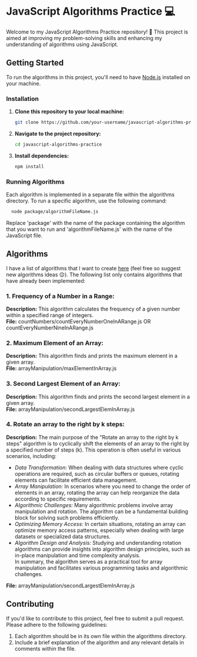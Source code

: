 # JavaScript Algorithms Practice :computer:	

Welcome to my JavaScript Algorithms Practice repository! :game_die: This project is aimed at improving my problem-solving skills and enhancing my understanding of algorithms using JavaScript.

## Getting Started

To run the algorithms in this project, you'll need to have [Node.js](https://nodejs.org/) installed on your machine.

### Installation

1. **Clone this repository to your local machine:**
   ```bash
   git clone https://github.com/your-username/javascript-algorithms-practice.git
2. **Navigate to the project repository:**
   ```bash
   cd javascript-algorithms-practice
3. **Install dependencies:**
   ```bash
   npm install

### Running Algorithms 

Each algorithm is implemented in a separate file within the algorithms directory. To run a specific algorithm, use the following command:

```bash
  node package/algorithmFileName.js
```
Replace 'package' with the name of the package containing the algorithm that you want to run and 'algorithmFileName.js' with the name of the JavaScript file.


## Algorithms

I have a list of algorithms that I want to create [here](https://github.com/luanaftrindade/JavaScriptAlgorithms/blob/main/ALGORITHMS.md) (feel free so suggest new algorithms ideas :relieved:). The following list only contains algorithms that have already been implemented:

### 1. **Frequency of a Number in a Range:**

**Description:** This algorithm calculates the frequency of a given number within a specified range of integers. <br>
**File:** countNumbers/countEveryNumberOneInARange.js OR countEveryNumberNineInARange.js

### 2. **Maximum Element of an Array:**

**Description:** This algorithm finds and prints the maximum element in a given array. <br>
**File:** arrayManipulation/maxElementInArray.js

### 3. **Second Largest Element of an Array:**

**Description:** This algorithm finds and prints the second largest element in a given array. <br>
**File:** arrayManipulation/secondLargestElemInArray.js

### 4. **Rotate an array to the right by k steps:**

**Description:** The main purpose of the "Rotate an array to the right by k steps" algorithm is to cyclically shift the elements of an array to the right by a specified number of steps (k). This operation is often useful in various scenarios, including: <br>
- *Data Transformation:* When dealing with data structures where cyclic operations are required, such as circular buffers or queues, rotating elements can facilitate efficient data management. <br>
- *Array Manipulation:* In scenarios where you need to change the order of elements in an array, rotating the array can help reorganize the data according to specific requirements. <br>
- *Algorithmic Challenges:* Many algorithmic problems involve array manipulation and rotation. The algorithm can be a fundamental building block for solving such problems efficiently. <br>
- *Optimizing Memory Access:* In certain situations, rotating an array can optimize memory access patterns, especially when dealing with large datasets or specialized data structures. <br>
- *Algorithm Design and Analysis:* Studying and understanding rotation algorithms can provide insights into algorithm design principles, such as in-place manipulation and time complexity analysis. <br>
In summary, the algorithm serves as a practical tool for array manipulation and facilitates various programming tasks and algorithmic challenges. <br>

**File:** arrayManipulation/secondLargestElemInArray.js

## Contributing

If you'd like to contribute to this project, feel free to submit a pull request. Please adhere to the following guidelines:

1. Each algorithm should be in its own file within the algorithms directory.
2. Include a brief explanation of the algorithm and any relevant details in comments within the file.

